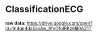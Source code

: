 # ClassificationECG
**raw data:** https://drive.google.com/open?id=1n4qe4daEaxAw_9fyOfoIRKz6liI0AZ1T 
